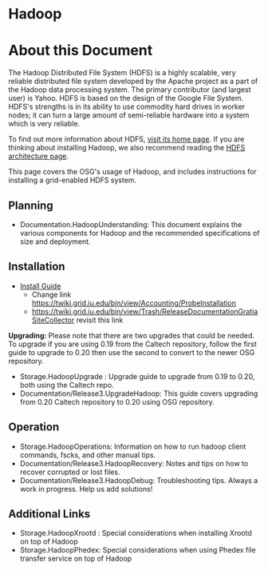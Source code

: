<span class="twiki-macro DOC_STATUS_TABLE"></span>

Hadoop
======


About this Document
===================

The Hadoop Distributed File System (HDFS) is a highly scalable, very reliable distributed file system developed by the Apache project as a part of the Hadoop data processing system. The primary contributor (and largest user) is Yahoo. HDFS is based on the design of the Google File System. HDFS's strengths is in its ability to use commodity hard drives in worker nodes; it can turn a large amount of semi-reliable hardware into a system which is very reliable.

To find out more information about HDFS, [visit its home page](http://hadoop.apache.org/hdfs/). If you are thinking about installing Hadoop, we also recommend reading the [HDFS architecture page](http://hadoop.apache.org/common/docs/current/hdfs_design.html).

This page covers the OSG's usage of Hadoop, and includes instructions for installing a grid-enabled HDFS system.

Planning
--------

-   Documentation.HadoopUnderstanding: This document explains the various components for Hadoop and the recommended specifications of size and deployment.

Installation
------------

-   [Install Guide](Documentation.Release3.InstallHadoop200SE)
    -   Change link <https://twiki.grid.iu.edu/bin/view/Accounting/ProbeInstallation>
    -   <https://twiki.grid.iu.edu/bin/view/Trash/ReleaseDocumentationGratiaSiteCollector> revisit this link

**Upgrading:** Please note that there are two upgrades that could be needed. To upgrade if you are using 0.19 from the Caltech repository, follow the first guide to upgrade to 0.20 then use the second to convert to the newer OSG repository.

-   Storage.HadoopUpgrade : Upgrade guide to upgrade from 0.19 to 0.20, both using the Caltech repo.
-   Documentation/Release3.UpgradeHadoop: This guide covers upgrading from 0.20 Caltech repository to 0.20 using OSG repository.

Operation
---------

-   Storage.HadoopOperations: Information on how to run hadoop client commands, fscks, and other manual tips.
-   Documentation/Release3.HadoopRecovery: Notes and tips on how to recover corrupted or lost files.
-   Documentation/Release3.HadoopDebug: Troubleshooting tips. Always a work in progress. Help us add solutions!

Additional Links
----------------

-   Storage.HadoopXrootd : Special considerations when installing Xrootd on top of Hadoop
-   Storage.HadoopPhedex: Special considerations when using Phedex file transfer service on top of Hadoop


